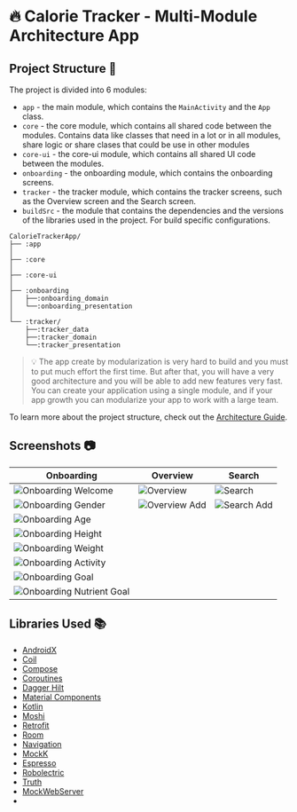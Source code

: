# :fire: Calorie Tracker - Multi-Module Architecture App

## Project Structure :dart:

The project is divided into 6 modules:
- `app` - the main module, which contains the `MainActivity` and the `App` class.
- `core` - the core module, which contains all shared code between the modules. Contains data like classes that need in a lot or in all modules, share logic or share clases that could be use in other modules
- `core-ui` - the core-ui module, which contains all shared UI code between the modules.
- `onboarding` - the onboarding module, which contains the onboarding screens.
- `tracker` - the tracker module, which contains the tracker screens, such as the Overview screen and the Search screen.
- `buildSrc` - the module that contains the dependencies and the versions of the libraries used in the project. For build specific configurations.

```
CalorieTrackerApp/
├── :app
│
├── :core
│
├── :core-ui
│
├── :onboarding
│   ├──:onboarding_domain
│   └──:onboarding_presentation
│
└── :tracker/
    ├──:tracker_data
    ├──:tracker_domain
    └──:tracker_presentation
```

> :bulb: The app create by modularization is very hard to build and you must to put much effort the first time. But after that, you will have a very good architecture and you will be able to add new features very fast.
> You can create your application using a single module, and if your app growth you can modularize your app to work with a large team.


To learn more about the project structure, check out the [Architecture Guide](architecture-guide.md).

## Screenshots :camera:

| Onboarding                                                            | Overview                                      | Search                                    |
|-----------------------------------------------------------------------|-----------------------------------------------|-------------------------------------------|
| ![Onboarding Welcome](screenshots/onboarding_welcome.png)             | ![Overview](screenshots/overview.png)         | ![Search](screenshots/search.png)         |
| ![Onboarding Gender](screenshots/onboarding_gender.png)               | ![Overview Add](screenshots/overview_add.png) | ![Search Add](screenshots/search_add.png) |
| ![Onboarding Age](screenshots/onboarding_age.png)                     |                                               |                                           |
| ![Onboarding Height](screenshots/onboarding_height.png)               |                                               |                                           |
| ![Onboarding Weight](screenshots/onboarding_weight.png)               |                                               |                                           |
| ![Onboarding Activity](screenshots/onboarding_activity.png)           |                                               |                                           |
| ![Onboarding Goal](screenshots/onboarding_goal.png)                   |                                               |                                           |
| ![Onboarding Nutrient Goal](screenshots/onboarding_nutrient_goal.png) |                                               |                                           |


## Libraries Used :books:

- [AndroidX](https://developer.android.com/jetpack/androidx)
- [Coil](https://coil-kt.github.io/coil/)
- [Compose](https://developer.android.com/jetpack/compose)
- [Coroutines](https://developer.android.com/kotlin/coroutines)
- [Dagger Hilt](https://dagger.dev/hilt/)
- [Material Components](https://github.com/material-components/material-components-android)
- [Kotlin](https://kotlinlang.org/)
- [Moshi](https://github.com/square/moshi)
- [Retrofit](https://square.github.io/retrofit/)
- [Room](https://developer.android.com/topic/libraries/architecture/room)
- [Navigation](https://developer.android.com/guide/navigation)
- [MockK](https://mockk.io/)
- [Espresso](https://developer.android.com/training/testing/espresso)
- [Robolectric](http://robolectric.org/)
- [Truth](https://truth.dev/)
- [MockWebServer](https://github.com/square/okhttp/tree/master/mockwebserver)
- 